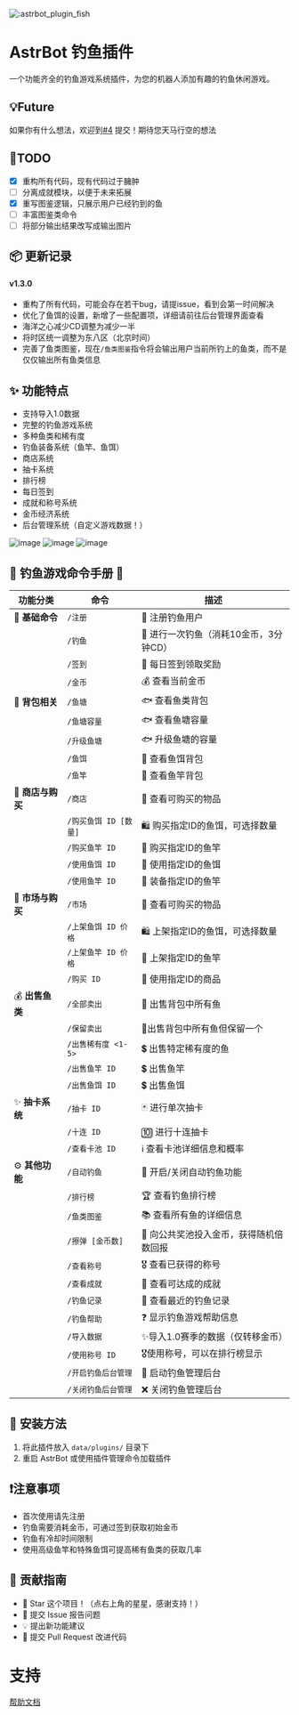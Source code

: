 ![:astrbot_plugin_fish](https://count.getloli.com/@:astrbot_plugin_fish?theme=capoo-1)

# AstrBot 钓鱼插件

一个功能齐全的钓鱼游戏系统插件，为您的机器人添加有趣的钓鱼休闲游戏。

## 💡Future 

如果你有什么想法，欢迎到[#4](https://github.com/tinkerbellqwq/astrbot_plugin_fishing/issues/4) 提交！期待您天马行空的想法

## 🤝TODO
- [x] 重构所有代码，现有代码过于臃肿
- [ ] 分离成就模块，以便于未来拓展
- [x] 重写图鉴逻辑，只展示用户已经钓到的鱼
- [ ] 丰富图鉴类命令
- [ ] 将部分输出结果改写成输出图片

## 📦 更新记录
#### v1.3.0
- 重构了所有代码，可能会存在若干bug，请提issue，看到会第一时间解决
- 优化了鱼饵的设置，新增了一些配置项，详细请前往后台管理界面查看
- 海洋之心减少CD调整为减少一半
- 将时区统一调整为东八区（北京时间）
- 完善了鱼类图鉴，现在`/鱼类图鉴`指令将会输出用户当前所钓上的鱼类，而不是仅仅输出所有鱼类信息  

## ✨ 功能特点

- 支持导入1.0数据
- 完整的钓鱼游戏系统
- 多种鱼类和稀有度
- 钓鱼装备系统（鱼竿、鱼饵）
- 商店系统
- 抽卡系统
- 排行榜
- 每日签到
- 成就和称号系统
- 金币经济系统
- 后台管理系统（自定义游戏数据！）


![image](https://github.com/user-attachments/assets/4dd1a179-967f-4cb9-82a5-ca3754b80bb0)
![image](https://github.com/user-attachments/assets/c80550e6-86a2-4373-b593-a7e2a8d0ab6b)
![image](https://github.com/user-attachments/assets/b7fd24bc-c0fe-4cee-9431-41b38af665e6)


## 🎣 钓鱼游戏命令手册 🎣

| 功能分类         | 命令              | 描述                      |
|--------------|-----------------|-------------------------|
| 🌟 **基础命令**  | `/注册`           | 📝 注册钓鱼用户               |
|              | `/钓鱼`           | 🎣 进行一次钓鱼（消耗10金币，3分钟CD） |
|              | `/签到`           | 📅 每日签到领取奖励             |
|              | `/金币`           | 💰 查看当前金币               |
| 🎒 **背包相关**  | `/鱼塘`           | 🐟 查看鱼类背包               |
|              | `/鱼塘容量`         | 🐟 查看鱼塘容量               |
|              | `/升级鱼塘`         | 🐟 升级鱼塘的容量              |
|              | `/鱼饵`           | 🐛 查看鱼饵背包               |
|              | `/鱼竿`           | 🥢 查看鱼竿背包               |
| 🛒 **商店与购买** | `/商店`           | 🏪 查看可购买的物品             |
|              | `/购买鱼饵 ID [数量]` | 🛍️ 购买指定ID的鱼饵，可选择数量     |
|              | `/购买鱼竿 ID`      | 🛒 购买指定ID的鱼竿            |
|              | `/使用鱼饵 ID`      | 🎣 使用指定ID的鱼饵            |
|              | `/使用鱼竿 ID`      | 🎣 装备指定ID的鱼竿            |
| 🛒 **市场与购买** | `/市场`           | 🏪 查看可购买的物品             |
|              | `/上架鱼饵 ID 价格`   | 🛍️ 上架指定ID的鱼饵，可选择数量     |
|              | `/上架鱼竿 ID 价格`   | 🛒 上架指定ID的鱼竿            |
|              | `/购买 ID`        | 🎣 使用指定ID的商品            |
| 💰 **出售鱼类**  | `/全部卖出`         | 💸 出售背包中所有鱼             |
|              | `/保留卖出`         | 💸出售背包中所有鱼但保留一个         |
|              | `/出售稀有度 <1-5>`  | 💲 出售特定稀有度的鱼            |
|              | `/出售鱼竿 ID`      | 💲 出售鱼竿                 |
|              | `/出售鱼饵 ID`      | 💲 出售鱼饵                 |
| ✨ **抽卡系统**   | `/抽卡 ID`        | 🃏 进行单次抽卡               |
|              | `/十连 ID`        | 🔟 进行十连抽卡               |
|              | `/查看卡池 ID`      | ℹ️ 查看卡池详细信息和概率          |
| ⚙️ **其他功能**  | `/自动钓鱼`         | 🤖 开启/关闭自动钓鱼功能          |
|              | `/排行榜`          | 🏆 查看钓鱼排行榜              |
|              | `/鱼类图鉴`         | 📚 查看所有鱼的详细信息           |
|              | `/擦弹 [金币数]`     | 🎯 向公共奖池投入金币，获得随机倍数回报   |
|              | `/查看称号`         | 🎖️ 查看已获得的称号            |
|              | `/查看成就`         | 🎉 查看可达成的成就             |
|              | `/钓鱼记录`         | 📜 查看最近的钓鱼记录            |
|              | `/钓鱼帮助`         | ❓ 显示钓鱼游戏帮助信息            |
|              | `/导入数据`         | ✨导入1.0赛季的数据（仅转移金币）      |
|              | `/使用称号 ID`      | 🎖️使用称号，可以在排行榜显示        |
|              |`/开启钓鱼后台管理`   | 🔄 启动钓鱼管理后台                |  
|              |`/关闭钓鱼后台管理`   | ❌ 关闭钓鱼管理后台                |  

## 🔧 安装方法

1. 将此插件放入 `data/plugins/` 目录下
2. 重启 AstrBot 或使用插件管理命令加载插件

## ❗注意事项

- 首次使用请先注册
- 钓鱼需要消耗金币，可通过签到获取初始金币
- 钓鱼有冷却时间限制
- 使用高级鱼竿和特殊鱼饵可提高稀有鱼类的获取几率

## 👥 贡献指南

- 🌟 Star 这个项目！（点右上角的星星，感谢支持！）
- 🐛 提交 Issue 报告问题
- 💡 提出新功能建议
- 🔧 提交 Pull Request 改进代码

# 支持

[帮助文档](https://astrbot.app)
